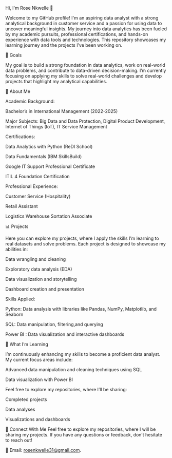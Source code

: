 
Hi, I'm Rose Nkwelle 👋

Welcome to my GitHub profile! I'm an aspiring data analyst with a strong analytical background in customer service and a passion for using data to uncover meaningful insights. My journey into data analytics has been fueled by my academic pursuits, professional certifications, and hands-on experience with data tools and technologies. This repository showcases my learning journey and the projects I’ve been working on.

🎯 Goals

My goal is to build a strong foundation in data analytics, work on real-world data problems, and contribute to data-driven decision-making. I’m currently focusing on applying my skills to solve real-world challenges and develop projects that highlight my analytical capabilities.

🚀 About Me

Academic Background:

Bachelor’s in International Management (2022-2025)

Major Subjects: Big Data and Data Protection, Digital Product Development, Internet of Things (IoT), IT Service Management

Certifications:

Data Analytics with Python (ReDI School)

Data Fundamentals (IBM SkillsBuild)

Google IT Support Professional Certificate

ITIL 4 Foundation Certification


Professional Experience:

Customer Service (Hospitality)

Retail Assistant

Logistics Warehouse Sortation Associate

📊 Projects

Here you can explore my projects, where I apply the skills I’m learning to real datasets and solve problems. Each project is designed to showcase my abilities in:

Data wrangling and cleaning

Exploratory data analysis (EDA)

Data visualization and storytelling

Dashboard creation and presentation

Skills Applied:

Python: Data analysis with libraries like Pandas, NumPy, Matplotlib, and Seaborn

SQL: Data manipulation, filtering,and querying

Power BI : Data visualization and interactive dashboards

🌱 What I’m Learning

I’m continuously enhancing my skills to become a proficient data analyst. My current focus areas include:

Advanced data manipulation and cleaning techniques using SQL

Data visualization with Power BI

Feel free to explore my repositories, where I’ll be sharing:

Completed projects

Data analyses

Visualizations and dashboards

🔗 Connect With Me
Feel free to explore my repositories, where I will be sharing my projects. If you have any questions or feedback, don’t hesitate to reach out!

📧 Email: rosenkwelle31@gmail.com.

